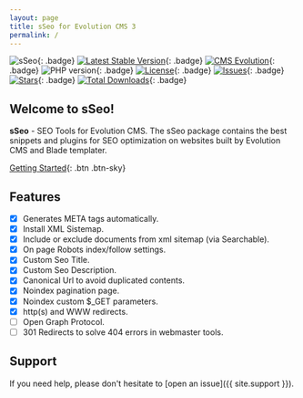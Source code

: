 ```yaml
---
layout: page
title: sSeo for Evolution CMS 3
permalink: /
---
```


![sSeo](https://repository-images.githubusercontent.com/675386929/349d7568-33f6-487d-8b87-367c13b35c4d){: .badge}
[![Latest Stable Version](https://img.shields.io/packagist/v/seiger/sSeo?label=version)](https://packagist.org/packages/seiger/sseo){: .badge}
[![CMS Evolution](https://img.shields.io/badge/CMS-Evolution-brightgreen.svg)](https://github.com/evolution-cms/evolution){: .badge}
![PHP version](https://img.shields.io/packagist/php-v/seiger/sseo){: .badge}
[![License](https://img.shields.io/packagist/l/seiger/sseo)](https://packagist.org/packages/seiger/sseo){: .badge}
[![Issues](https://img.shields.io/github/issues/Seiger/sseo)](https://github.com/Seiger/sseo/issues){: .badge}
[![Stars](https://img.shields.io/packagist/stars/Seiger/sseo)](https://packagist.org/packages/seiger/sseo){: .badge}
[![Total Downloads](https://img.shields.io/packagist/dt/seiger/sseo)](https://packagist.org/packages/seiger/sseo){: .badge}

## Welcome to sSeo!

**sSeo** - SEO Tools for Evolution CMS. 
The sSeo package contains the best snippets and plugins for SEO optimization on websites built by Evolution CMS 
and Blade templater.

[Getting Started](/getting-started/){: .btn .btn-sky}

## Features

- [x] Generates META tags automatically.
- [x] Install XML Sistemap.
- [x] Include or exclude documents from xml sitemap (via Searchable).
- [x] On page Robots index/follow settings.
- [x] Custom Seo Title.
- [x] Custom Seo Description.
- [x] Canonical Url to avoid duplicated contents.
- [x] Noindex pagination page.
- [x] Noindex custom $_GET parameters.
- [x] http(s) and WWW redirects.
- [ ] Open Graph Protocol.
- [ ] 301 Redirects to solve 404 errors in webmaster tools.

## Support

If you need help, please don't hesitate to [open an issue]({{ site.support }}).
